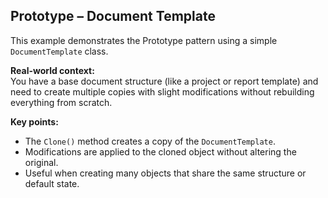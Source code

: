 ## Prototype – Document Template

This example demonstrates the Prototype pattern using a simple `DocumentTemplate` class.

**Real-world context:**  
You have a base document structure (like a project or report template) and need to create multiple copies with slight modifications without rebuilding everything from scratch.

**Key points:**
- The `Clone()` method creates a copy of the `DocumentTemplate`.
- Modifications are applied to the cloned object without altering the original.
- Useful when creating many objects that share the same structure or default state.